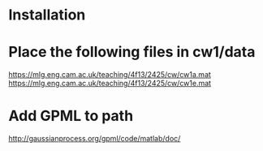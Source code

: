 # Installation

# Place the following files in cw1/data

https://mlg.eng.cam.ac.uk/teaching/4f13/2425/cw/cw1a.mat
https://mlg.eng.cam.ac.uk/teaching/4f13/2425/cw/cw1e.mat


# Add GPML to path
http://gaussianprocess.org/gpml/code/matlab/doc/
